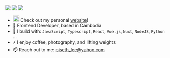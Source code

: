 [<img src="https://img.shields.io/badge/github-%2312100E.svg?&style=for-the-badge&logo=github&logoColor=white&color=black" />](https://github.com/pisethx)
[<img src="https://img.shields.io/badge/twitter-%2312100E.svg?&style=for-the-badge&logo=twitter&logoColor=white&color=1DA1F2" />](https://twitter.com/pisethx)
[<img src="https://img.shields.io/badge/linkedin-%230077B5.svg?&style=for-the-badge&logo=linkedin&logoColor=white" />](https://www.linkedin.com/in/pisethx/)

- [<img src="https://pisethx.com/icon.png" width="20px" height="20px" />](https://pisethx.com)
Check out my personal [website](https://pisethx.com/)!
- 🏢 Frontend Developer, based in Cambodia
- 🧰 I build with: `JavaScript`, `Typescript`, `React`, `Vue.js`, `Nuxt`, `NodeJS`, `Python` ...
- ⚡ I enjoy coffee, photography, and lifting weights
- 📫 Reach out to me: piseth_lee@yahoo.com
